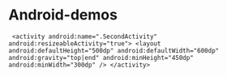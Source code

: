 # Android-demos
` <activity
            android:name=".SecondActivity"
            android:resizeableActivity="true">
            <layout
                android:defaultHeight="500dp"
                android:defaultWidth="600dp"
                android:gravity="top|end"
                android:minHeight="450dp"
                android:minWidth="300dp" />
        </activity>`
